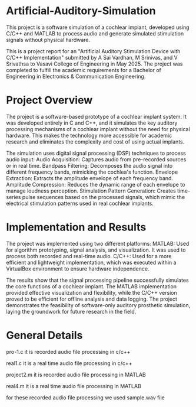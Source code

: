 # Artificial-Auditory-Simulation
This project is a software simulation of a cochlear implant, developed using   C/C++ and MATLAB to process audio and generate simulated stimulation signals without physical hardware.

This is a project report for an "Artificial Auditory Stimulation Device with C/C++ Implementation" submitted by A Sai Vardhan, M Srinivas, and V Srivathsa to Vasavi College of Engineering in May 2025. The project was completed to fulfill the academic requirements for a Bachelor of Engineering in Electronics & Communication Engineering.

# Project Overview
The project is a software-based prototype of a cochlear implant system. It was developed entirely in C and C++, and it simulates the key auditory processing mechanisms of a cochlear implant without the need for physical hardware. This makes the technology more accessible for academic research and eliminates the complexity and cost of using actual implants.

The simulation uses digital signal processing (DSP) techniques to process audio input:
Audio Acquisition: Captures audio from pre-recorded sources or in real time.
Bandpass Filtering: Decomposes the audio signal into different frequency bands, mimicking the cochlea's function.
Envelope Extraction: Extracts the amplitude envelope of each frequency band.
Amplitude Compression: Reduces the dynamic range of each envelope to manage loudness perception.
Stimulation Pattern Generation: Creates time-series pulse sequences based on the processed signals, which mimic the electrical stimulation patterns used in real cochlear implants.


# Implementation and Results
The project was implemented using two different platforms:
MATLAB: Used for algorithm prototyping, signal analysis, and visualization. It was used to process both recorded and real-time audio.
C/C++: Used for a more efficient and lightweight implementation, which was executed within a VirtualBox environment to ensure hardware independence.

The results show that the signal processing pipeline successfully simulates the core functions of a cochlear implant. The MATLAB implementation provided effective visualization and flexibility, while the C/C++ version proved to be efficient for offline analysis and data logging. The project demonstrates the feasibility of software-only auditory prosthetic simulation, laying the groundwork for future research in the field.

# General Details
pro-1.c it is recorded audio file processing in c/c++

real1.c it is a real time audio file processing in c/c++

project2.m it is recorded audio file processing in MATLAB

real4.m it is a real time audio file processing in MATLAB

for these recorded audio file processing we used sample.wav file
